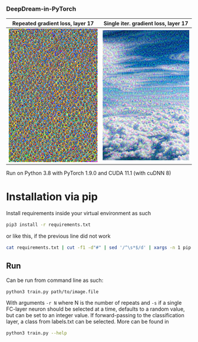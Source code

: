 ### DeepDream-in-PyTorch

Repeated gradient loss, layer 17       |  Single iter. gradient loss, layer 17
:-------------------------------------:|:-------------------------------------:
![](./example-images/preview3.jpeg)    |  ![](./example-images/preview4.jpeg)


Run on Python 3.8 with PyTorch 1.9.0 and CUDA 11.1 (with cuDNN 8)

# Installation via pip
Install requirements inside your virtual environment as such
```bash
pip3 install -r requirements.txt
```
or like this, if the previous line did not work
```bash
cat requirements.txt | cut -f1 -d"#" | sed '/^\s*$/d' | xargs -n 1 pip install
```

## Run

Can be run from command line as such:
```bash
python3 train.py path/to/image.file
```

With arguments `-r N` where N is the number of repeats and `-s` if a single FC-layer neuron should be selected at a time, defaults to a random value, but can be set to an integer value. If forward-passing to the classification layer, a class from labels.txt can be selected.
More can be found in
```bash
python3 train.py --help
```
